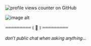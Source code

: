 ![profile views counter on GitHub](https://komarev.com/ghpvc/?username=vague2ly&color=284758)

![image alt](https://github.com/vague2ly/xann6ix/blob/c6ebc08039bf735a3670c044b5970d36c5e85638/Haruto%20from%20Coppelion_%20Yup.%20I%20officially%20have%20found%20my%20favorite%20character%20from%20this%20show_)

⏔⏔⏔⏔⏔⏔⏔⏔⏔ ꒰ 🪽 ꒱ ⏔⏔⏔⏔⏔⏔⏔⏔⏔

𝑑𝑜𝑛'𝑡 𝑝𝑢𝑏𝑙𝑖𝑐 𝑐ℎ𝑎𝑡 𝑤ℎ𝑒𝑛 𝑎𝑠𝑘𝑖𝑛𝑔 𝑎𝑛𝑦𝑡ℎ𝑖𝑛𝑔...
